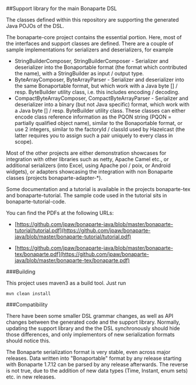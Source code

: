 ##Support library for the main Bonaparte DSL

The classes defined within this repository are supporting the generated Java POJOs of the DSL.

The bonaparte-core project contains the essential portion. Here, most of the interfaces and support classes are defined.
There are a couple of sample implementations for serializers and deserializers, for example

* StringBuilderComposer, StringBuilderComposer - Serializer and deserializer into the Bonaportable format (the format which contributed the name), with a StringBuilder as input / output type.
* ByteArrayComposer, ByteArrayParser - Serializer and deserializer into the same Bonaportable format, but which work with a Java byte [] / resp. ByteBuilder utility class, i.e. this includes encoding / decoding.
* CompactByteArrayComposer, CompactByteArrayParser - Serializer and deserializer into a binary (but not Java specific) format, which work with a Java byte [] / resp. ByteBuilder utility class. These classes can either encode class reference information as the PQON string (PQON = partially qualified object name), similar to the Bonaportable format, or use 2 integers, similar to the factoryId / classId used by Hazelcast (the latter requires you to assign such a pair uniquely to every class in scope).

Most of the other projects are either demonstration showcases for integration with other libraries such as netty, Apache Camel etc., or additional serializers (into Excel, using Apache poi / poix, or Android widgets), or adapters showcasing the integration with non Bonaparte classes (projects bonaparte-adapter-*).

Some documentation and a tutorial is available in the projects bonaparte-tex and bonaparte-tutorial. The sample code used in the tutorial sits in bonaparte-tutorial-code.

You can find the PDFs at the following URLs:

* [https://github.com/jpaw/bonaparte-java/blob/master/bonaparte-tutorial/tutorial.pdf](https://github.com/jpaw/bonaparte-java/blob/master/bonaparte-tutorial/tutorial.pdf)

* [https://github.com/jpaw/bonaparte-java/blob/master/bonaparte-tex/bonaparte.pdf](https://github.com/jpaw/bonaparte-java/blob/master/bonaparte-tex/bonaparte.pdf)

###Building

This project uses maven3 as a build tool. Just run

    mvn clean install

###Compatibility

There have been some smaller DSL grammar changes, as well as API changes between the generated code and the support library. Normally, updating the support library and the the DSL synchronously should hide those differences, and only implementors of new serialization formats should notice this.

The Bonaparte serialization format is very stable, even across major releases.
Data written into "Bonaportable" format by any release starting with Bonaparte 1.7.12 can be parsed by any release afterwards.
The reverse is not true, due to the addition of new data types (Time, Instant, enum sets) etc. in new releases.
